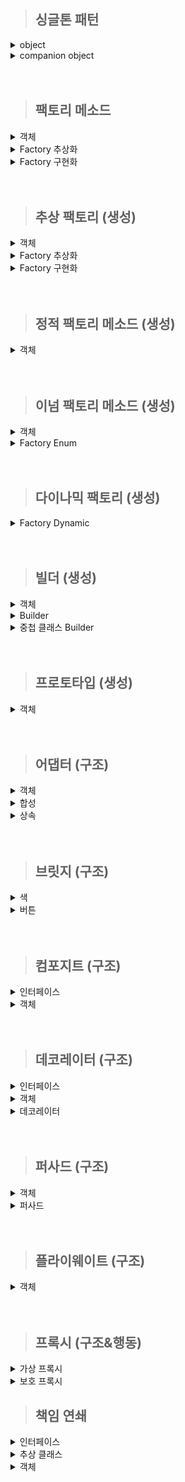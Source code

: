 > ## 싱글톤 패턴

<details>
    <summary>object</summary>

- java의 static과 kotlin의 object은 동일하게 보이지만 다름.
  - static은 클래스 로더가 클래스를 읽을 때 안에 static이 있다면 메모리 영역에 적재하는 것 뿐임. 새로운 객체를 생성할 수 있음.
  - object는 인스턴스 객체를 단 1개 만들어줌. 새로운 객체를 생성할 수 없음. 이때 만들어진 객체명은 클래스명과 동일함. 
- 실제 사용될 때 초기화 됨.
- 생성자가 없는 클래스만 사용 가능. 
  - 생성자가 없으므로 파라미터를 전달하려면 set으로 설정하는 수밖에 없음.
- 내부 변수가 여러개 일 때, 하나의 변수에 접근만 해도 나머지 하나의 변수도 초기화 된다.
  - 이를 막고 싶다면 변수에 by lazy 사용. (특이한 경우가 아니라면 사용 안할 듯함.)
- 클래스명.(함수/필드)로 호출 가능.
- 기본적으로 스레드 안전.

  ```kotlin
  package singleton
    
  object ObjectSingleton {
    val firstValue = "first"
    val secoundValue by lazy {"lazy"}
  }
  ```

</details>

<details>
    <summary>companion object</summary>

- 해당 클래스가 로드될 때 초기화 됨.
- companion object가 적용된 내부만 싱글톤 객체가 됨. 즉 외부 클래스는 싱글톤 아님.
  - 클래스 수준의 정적 멤버가 필요할 때 사용할 수 있음.
  - 생성자를 만들 수 있어 파라미터를 전달할 수 있음.
- companion object 내에 선언된 속성과 함수는 클래스명/객체명.(함수/필드) 호출 가능.

  ```kotlin
  package singleton
  
  class CompanionObjectSingletone private constructor() {
  
  //    Lazy Initialization
  //    companion object {
  //        private var instance: CompanionObjectSingletone? = null;
  //
  //        fun getInstance(): CompanionObjectSingletone {
  //            return instance ?: CompanionObjectSingletone().also {
  //                    instance = it
  //            }
  //        }
  //    }
  
  //    Eager Initialization
  //    companion object {
  //        private var instance: CompanionObjectSingletone =  CompanionObjectSingletone();
  //
  //        fun getInstance(): CompanionObjectSingletone {
  //            return instance
  //        }
  //    }
  
  //    double checked locking
  //    companion object {
  //        @Volatile private var instance: CompanionObjectSingletone? = null;
  //
  //        fun getInstance(): CompanionObjectSingletone {
  //            return instance ?: synchronized(this) {
  //                instance ?: CompanionObjectSingletone().also {
  //                    instance = it
  //                }
  //            }
  //        }
  //    }
  
  //    Lazy Holder
  //    inner 키워드를 사용하지 않으면 static 내부 클래스(Inner 클래스) 로 되고
  //    inner 키워드를 사용해야 non-static 내부 클래스(Nested 클래스) 가 된다.
  //    private class LazyHolderInner{
  //        companion object{
  //            val companionObjectSingletone : CompanionObjectSingletone = CompanionObjectSingletone()
  //        }
  //    }
  //
  //    companion object {
  //        fun getInstance(): CompanionObjectSingletone {
  //            return LazyHolderInner.companionObjectSingletone
  //        }
  //    }
  
      // kotlin singleton 완벽한 방법. 
  //    lazy 이용하여 스레드 안전 보장.
  //    생성자도 만들 수 있어 파라미터도 받을 수 있음.
      companion object {
          private val instance: CompanionObjectSingletone by lazy { CompanionObjectSingletone() }
  
          fun getInstance(): CompanionObjectSingletone {
              return instance
          }
      }
  
  }
  ```
</details>

<br/>
<br/>

> ## 팩토리 메소드

<details>
  <summary>객체</summary>

- 생성 하려는 객체들

```kotlin
package factoryMethod

open class Drink {
}
```

```kotlin
package factoryMethod

class Coffee : Drink(){
}
```

```kotlin
package factoryMethod

class Tea : Drink() {
}
```
</details>

<details>
  <summary>Factory 추상화</summary>

- factory 인터페이스
- 객체 생성 메소드를 가지고 있음.

  ```kotlin
  package factoryMethod
  
  fun interface DrinkFactory {
      fun makeDrink() : Drink
  }
  ```
</details>

<details>
  <summary>Factory 구현화</summary>

- 실제 객체 생성 기능을 구현한 서브 클래스.

  ```kotlin
  package factoryMethod
  
  class DrinkFactoryImpl : DrinkFactory {
      override fun makeDrink(): Drink {
          println("make Drink")
          return Drink()
      }
  }
  ```

  ```kotlin
  package factoryMethod
  
  class CoffeeFactory : DrinkFactory {
      override fun makeDrink(): Drink {
          println("make Coffee")
          return Coffee()
      }
  }
  ```

  ```kotlin
  package factoryMethod
  
  class TeaFactoryImpl : DrinkFactory{
      override fun makeDrink(): Drink {
          println("make Tea")
          return Tea()
      }
  }
  ```
</details>

<br/>
<br/>

> ## 추상 팩토리 (생성)

<details>
  <summary>객체</summary>

- 객체 : 버거, 음료수
- 객체 집합 : 버거 셋트

  ```kotlin
  package abstractFactory
  
  class BurgerKingBurger:Burger {
      init {
          println("make BurgerKingBurger")
      }
  }
  ```
  
  ```kotlin
  package abstractFactory
  
  class BurgerKingDrink:Drink {
      init {
          println("make BurgerKingDrink")
      }
  }
  ```
  ```kotlin
  package abstractFactory
  
  class MacdonaldBurger() :Burger {
      init {
          println("make MacdonaldBurger")
      }
  }
  ```
  ```kotlin
  package abstractFactory
  
  class MacdonaldDrink:Drink {
      init {
          println("make MacdonaldDrink")
      }
  }
  ```
  ```kotlin
  package abstractFactory
  
  data class BurgerSet(
      val burger:Burger,
      val drink: Drink
  )
  ```

</details> 

<details>
  <summary>Factory 추상화</summary>

- 객체 집합 생성 메소드를 가진 팩토리.

  ```kotlin
  package abstractFactory
  
  interface BurgerSetFactory {
      fun makeBurgerSet(type: String):BurgerSet?
  }
  ```

</details> 

<details>
  <summary>Factory 구현화</summary>

- 실제 객체를 생성하는 팩토리

  ```kotlin
  package abstractFactory
  
  class BurgerSetFactoryImpl:BurgerSetFactory {
      override fun makeBurgerSet(type: String): BurgerSet?{
          var burgerSet:BurgerSet? = null
  
          when(type){
              "Macdonald" -> burgerSet = BurgerSet(MacdonaldBurger(), MacdonaldDrink())
              "BurgerKing" -> burgerSet = BurgerSet(BurgerKingBurger(), BurgerKingDrink())
          }
  
          return burgerSet
      }
  }
  ```
</details> 

<br/>
<br/>

> ## 정적 팩토리 메소드 (생성)

<details>
  <summary>객체</summary>

- companion object 메소드 생성.

  ```kotlin
  package staticFactoryMethod
  
  class Drink {
      companion object{
          fun from():Drink{
              return Drink()
          }
  
          fun of(): Drink{
              return Drink()
          }
  
          fun valueOf():Drink{
              return Drink()
          }
  
          fun getInstance(): Drink{
              return Drink()
          }
          
          fun newInstance(): Drink{
              return Drink()
          }
          
          fun getString():String{
              return "Drink"
          }
          
          fun newString():String{
              return "Drink"
          }
      }
  }
  ```
</details>

<br/>
<br/>

> ## 이넘 팩토리 메소드 (생성)
<details>
  <summary>객체</summary>

- Food 상속 받은 음료수, 햄버거

  ```kotlin
  package enumFactoryMethod
  
  interface Food {
  }
  ```
  
  ```kotlin
  package enumFactoryMethod
  
  class Drink: Food {
      init {
          println("make Drink")
      }
  }
  ```
  
  ```kotlin
  package enumFactoryMethod
  
  class Hamburger:Food {
      init{
          println("make Hamburger")
      }
  }
  ```

</details>

<details>
  <summary>Factory Enum</summary>

- 음식 객체를 생성하는 팩토리 이넘.
- 추상 메소드를 만들고 모든 상수가 해당 메소드를 구현할 수 있도록 하면 됨.

```kotlin
package enumFactoryMethod

enum class FoodFactory(
  val foodName: String
) {
  DRINK("음료수"){
    override fun createFood(): Food {
      return Drink()
    }
  },
  HAMBURGER("햄버거"){
    override fun createFood(): Food {
      return Hamburger()
    }
  };
  abstract fun createFood(): Food
}
```

</details>

<br/>
<br/>

> ## 다이나믹 팩토리 (생성)

<details>
  <summary>Factory Dynamic</summary>

- reflection API를 이용하였음.

```kotlin
package dynamicFactory

import enumFactoryMethod.Drink
import enumFactoryMethod.Food
import enumFactoryMethod.Hamburger
import java.lang.RuntimeException

object DynamicFactory {

    // out을 통해 하위 객체도 저장될 수 있도록 한다.
    private val registerTypes: MutableMap<String, Class<out Food>> = HashMap();

    // 기본 클래스 타입 저장
    init {
        registerTypes["Hamburger"] = Hamburger::class.java
        registerTypes["Drink"] = Drink::class.java
    }

    // 실행 도중 추가하고 싶어진 경우
    fun setRegisterType(type: String, cls: Class<out Food>){
        registerTypes[type] = cls
    }

    // 클래스 확인 후 리턴
    private fun getFoodClass(type: String): Class<out Food> {
        return registerTypes[type] ?: throw RuntimeException("해당 음식 없음")
    }

    // 클래스 생성자를 이용하여 새로운 객체를 만들고 Food로 형변환
    fun createFood(type: String): Food {
        return getFoodClass(type).getDeclaredConstructor().newInstance() as Food
    }
}
```
</details>

<br/>
<br/>

> ## 빌더 (생성)

<details>
  <summary>객체</summary>

- 코틀린은 기본적으로 객체 생성 시 필드명을 매핑하여 순서를 마음대로 정할 수 있기 때문에 가독성 측면에선 큰 도움이 되지않음.
- 코틀린에서 빌드 패턴을 쓸 이유는 단일 책임 원칙을 지키기 위함 또는 생성자 접근을 막기 위함일 것이라 생각 됨.

  ```kotlin
  package builder
  
  class Drink(
      val name: String,
      val size: String,
      val price: String
  ){
      override fun toString(): String {
          return "Drink(name='$name', size='$size', price='$price')"
      }
  }
  ```
</details>

<details>
  <summary>Builder</summary>

- 해당 방법은 빌더 클래스를 따로 생성해야 하며 기존 객체의 생성자를 private로 만들 수 없음.
- 객체 생성 지연 및 생성 기능 분리가 주 목적

  ```kotlin
  package builder
  
  class DrinkBuilder (
      private var name: String = "",
      private var size: String = "",
      private var price: String = ""
  ) {
      fun name(name: String): DrinkBuilder {
          this.name = name
          return this
      }
      fun size(size: String): DrinkBuilder {
          this.size = size
          return this
      }
  
      fun price(price: String): DrinkBuilder {
          this.price = price
          return this
      }
  
      fun build(): Drink{
          return Drink(name, size, price)
      }
  }
  ```
</details>

<details>
  <summary>중첩 클래스 Builder</summary>

- 객체 안에 중첩 클래스를 만듬.
- 객체의 생성자를 private로 만들 수 있음.

  ```kotlin
  package builder
  
  class Hamburger private constructor(
      val name: String,
      val size: String,
      val price: String
  ) {
      // 중첩 클래스로 정적 이너 클래스와 비슷한 개념이다.
      class Builder(
          private var name: String = "",
          private var size: String = "",
          private var price: String = "",
          ) {
          fun name(name: String): Builder {
              this.name = name
              return this
          }
  
          fun size(size: String): Builder {
              this.size = size
              return this
          }
  
          fun price(price: String): Builder {
              this.price = price
              return this
          }
  
          fun build(): Hamburger{
              return Hamburger(name, size, price)
          }
      }
  
      override fun toString(): String {
          return "Hamburger(name='$name', size='$size', price='$price')"
      }
  
  
  }
  ```
</details>


<br/>
<br/>

> ## 프로토타입 (생성)

<details>
  <summary>객체</summary>

- data class에는 기본적으로 copy 메소드가 있음. 다만, 얕은 복사이므로 깊은 복사를 하려면 사용자 정의가 필요함.
- 추가적으로 컬렉션에서는 깊은 복사를 해주는 메소드가 있으니 필요 시 찾아서 사용할 것.

```kotlin
package prototype

data class Drink(val list: List<Int>) {

    fun copy(): Drink{
        val copyList = list.toMutableList()
        return Drink(copyList)
    }
    
    override fun toString(): String {
        val hashCode = System.identityHashCode(list)
        return "Drink(list=$list, $hashCode)"
    }
}
```
</details>

 <br/>
 <br/>

> ## 어댑터 (구조)

<details>
  <summary>객체</summary>

- 기본 차 클래스, 날개 인터페이스

  ```kotlin
  package structural.adapter
  
  open class Car {
      fun start(){
          println("시동 ON")
      }
      fun end(){
          println("시동 OFF")
      }
  }
  ```
  ```kotlin
  package structural.adapter
  
  interface Wing {
      fun fly();
  
  }
  ```
  
</details>

<details>
  <summary>합성</summary>

- 멤버 변수로 차 클래스를 가짐.

  ```kotlin
  package structural.adapter
  
  class FlyCar1(private val car: Car): Wing {
      override fun fly() {
              println("날기")
      }
  
      fun start(){
          car.start()
      }
  
      fun end(){
          car.end()
      }
  }
  ```

</details>

<details>
  <summary>상속</summary>

- 차 클래스와 인터페이스를 둘 다 상속 받음.

  ```kotlin
  package structural.adapter
  
  class FlyCar2():Car(), Wing {
      override fun fly() {
              println("날기")
      }
  }
  ```

</details>


<br/>
<br/>


> ## 브릿지 (구조)

<details>
  <summary>색</summary>

- 자바와 동일.

  ```kotlin
  package structural.bridge
  
  interface Color {
      fun getColor()
  }
  ```
  
  ```kotlin
  package structural.bridge
  
  class Red: Color {
      override fun getColor() {
          println("Red")
      }
  }
  ```

  ```kotlin
  package structural.bridge
  
  class Blue: Color {
      override fun getColor() {
          println("Blue")
      }
  }
  ```

</details>

<details>
  <summary>버튼</summary>

- 자바와 동일.

  ```kotlin
  package structural.bridge
  
  abstract class Button(val color: Color) {
      abstract fun action()
  }
  ```

  ```kotlin
  package structural.bridge
  
  class StartButton(
      color: Color
  ): Button(color) {
      override fun action() {
          println("Start!!")
      }
  }
  ```
  
  ```kotlin
  package structural.bridge
  
  class EndButton(color: Color): Button(color) {
      override fun action() {
          println("End!!!")
      }
  }
  ```

</details>

<br/>
<br/>

> ## 컴포지트 (구조)

<details>
  <summary>인터페이스</summary>

- 자바와 동일.

  ```kotlin
  package structural.composite
  
  interface Item {
      fun getPrice():Int
      fun getName():String
  }
  ```

  ```kotlin
  package structural.composite
  
  interface Box:Item {
      fun getAllPrice(): Int
      fun getItems(): String
      fun addItem(item: Item)
      fun removeItem(item: Item)
  }
  ```

</details>

<details>
  <summary>객체</summary>

  ```kotlin
  package structural.composite
  
  class NormalItem(private val name: String, private val price: Int): Item {
      override fun getPrice():Int {
          return this.price
      }
  
      override fun getName(): String {
          return this.name
      }
  }
  ```

  ```kotlin
  package structural.composite
  
  class NormalBox(private val name: String, private val price: Int) : Box {
      private val list = mutableListOf<Item>()
  
      override fun getAllPrice(): Int = list.sumOf {
          when (it) {
              is Box -> it.getAllPrice() + it.getPrice()
              else -> it.getPrice()
          }
      }
  
      override fun getItems(): String = "$name = { ${list.joinToString(", ") { item ->
          when (item) {
              is Box -> item.getItems()
              else -> item.getName()
          }
      }} }"
  
      override fun addItem(item: Item) {
          list.add(item)
      }
  
      override fun removeItem(item: Item) {
          list.remove(item)
      }
  
      override fun getPrice(): Int = price
  
      override fun getName(): String = name
  }
  
  ```

</details>


<br/>
<br/>

> ## 데코레이터 (구조)

<details>
  <summary>인터페이스</summary>

- 햄버거가 가지고 있어야 하는 기본 기능.

  ```kotlin
  package structural.decorator
  
  interface Hamburger {
      fun getName(): String
  }
  ```
</details>

<details>
  <summary>객체</summary>

- 실제 기본 햄버거 객체.

  ```kotlin
  package structural.decorator
  
  class BasicHamburger(): Hamburger{
      override fun getName(): String {
          return "햄버거"
      }
  }
  ```

</details>


<details>
  <summary>데코레이터</summary>

- 토핑 추가 기능
- 기존 객체에 기능을 더해 새로운 객체로 변환.
- 구현 시 기존 객체를 담는 변수의 타입은 최상위 타입이어야 함. 즉, 햄버거 인터페이스

  ```kotlin
  package structural.decorator
  
  abstract class HamburgerDecorator(private val hamburger: Hamburger): Hamburger {
      override fun getName(): String {
         return hamburger.getName()
      }
  }
  ```

  ```kotlin
  package structural.decorator
  
  class CheeseDecorator(
      val hamburger: Hamburger
  ): HamburgerDecorator(hamburger) {
      override fun getName(): String {
          return "치즈 ${super.getName()}"
      }
  }
  ```
  
  ```kotlin
  package structural.decorator
  
  class BulgogiDecorator(private val hamburger: Hamburger): HamburgerDecorator(hamburger){
      override fun getName(): String {
          return "불고기 ${hamburger.getName()}"
      }
  }
  
  ```

</details>

<br/>
<br/>

> ## 퍼사드 (구조)

<details>
  <summary>객체</summary>

- 객체별 기능 구현

  ```kotlin
  package structural.facade
  
  class Person() {
      fun move(){
          println("움직인다")
      }
  
      fun watch(){
          println("본다")
      }
  }
  ```

  ```kotlin
  package structural.facade
  
  class Tv {
      fun on(){
          println("TV ON")
      }
  }
  ```
  
  ```kotlin
  package structural.facade
  
  class Pizza {
      fun addTopping(){
          println("토핑 추가")
      }
  }
  ```

</details>

<details>
  <summary>퍼사드</summary>

- 서브 객체 기능 호출 집합.

  ```kotlin
  package structural.facade
  
  class Facade {
      fun action(){
          val person = Person()
          val tv = Tv()
          val pizza = Pizza()
  
          person.move()
          pizza.addTopping()
          person.move()
          tv.on()
          person.watch()
  
      }
  }
  ```

</details>

<br/>
<br/>

> ## 플라이웨이트 (구조)

<details>
  <summary>객체</summary>

- Java와 동일.

  ```kotlin
  package structural.flyweight
  
  class Model private constructor(
      val type:String
  ) {
      companion object Factory{
          private val cache = mutableMapOf<String,Model>()
          fun getInstance(type: String): Model{
  
              if(cache.containsKey(type)){
                  print("[기존 나무] ")
              }else{
                  print("[새로운 나무] ")
                  cache[type] = Model(type)
              }
  
              return cache[type]!!
          }
      }
  }
  ```

  ```kotlin
  package structural.flyweight
  
  class Tree private constructor(
      val type: Model,
      val x: Double,
      val y: Double
  ) {
      companion object Factory {
          fun getInstance(type: String): Tree {
              val model = Model.Factory.getInstance(type)
              val x = Math.random() * 10000
              val y = Math.random() * 10000
  
              println("$type 위치: x=${x}, y=${y}")
              return Tree(model, x, y)
          }
      }
  }
  ```

</details>

<br/>
<br/>

> ## 프록시 (구조&행동)

<details>
  <summary>가상 프록시</summary>

- java와 동일.

  ```kotlin
  package structural.proxy
  
  fun interface Image {
      fun showImage()
  }
  ```

  ```kotlin
  package structural.proxy
  
  class HighImage(
      val path:String
  ): Image {
  
      init {
          println("$path 경로 이미지 로딩")
      }
  
      override fun showImage() {
          println("$path 경로 이미지 출력")
      }
  }
  ```

  ```kotlin
  package structural.proxy
  
  class VirtualProxy(val path:String): Image {
  
      init{
          println("$path 경로 프록시 생성")
      }
      
      override fun showImage() {
          val highImage = HighImage(this.path)
          highImage.showImage()    
      }
  }
  ```

</details>

<details>
  <summary>보호 프록시</summary>
  
- java와 동일.

  ```kotlin
  package structural.proxy
  
  class ProtectiveProxy(val path: String, val user: String): Image{
      init{
          println("$path 경로 프록시 생성")
      }
  
      override fun showImage() {
          when(this.user){
              "관리자" -> {
                  println("$user 접근 성공")
                  val highImage = HighImage(this.path)
                  highImage.showImage()
              }
              else -> println("$user 접근 불가")
          }
  
  
      }
  
  }
  ```

</details>

> ## 책임 연쇄

<details>
  <summary>인터페이스</summary>

- 자바와 동일.

  ```kotlin
  package behavioral.chainOfResponsibility
  
  interface Handler {
      fun setNextHandler(handler: Handler)
      fun process(authority: String)
  }
  ```

</details>

<details>
  <summary>추상 클래스</summary>

- java와 동일

  ```kotlin
  package behavioral.chainOfResponsibility
  
  abstract class LoginHandler(): Handler {
      lateinit var handler: Handler
      override fun setNextHandler(handler: Handler) {
          this.handler=handler
      }
  
      override fun process(authority: String) {
          try{
              this.handler.process(authority)
          }catch (exception: Exception){
              println("로그인 실패")
          }
      }
  }
  ```

</details>

<details>
  <summary>객체</summary>

- java와 동일

  ```kotlin
  package behavioral.chainOfResponsibility
  
  class Admin(): LoginHandler() {
      override fun process(authority: String) {
          if("Admin" == authority){
              println("관리자 로그인 성공")
          }else{
              super.process(authority)
          }
      }
  }
  ```

  ```kotlin
  package behavioral.chainOfResponsibility
  
  class User(): LoginHandler() {
      override fun process(authority: String) {
          if("User" == authority){
              println("User 로그인 성공")
          }else{
              super.process(authority)
          }
      }
  }
  ```

</details>

